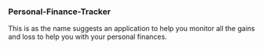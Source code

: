 ### Personal-Finance-Tracker
This is as the name suggests an application to help you monitor all the gains and loss to help you with your personal finances.

